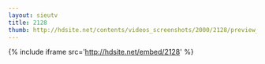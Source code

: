 ```yaml
---
layout: sieutv
title: 2128
thumb: http://hdsite.net/contents/videos_screenshots/2000/2128/preview_360p.mp4.jpg
---
```

{% include iframe src='http://hdsite.net/embed/2128' %}
 
